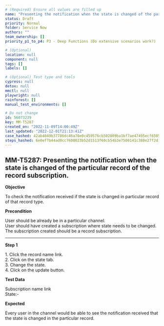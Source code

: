 ```yaml
---
# (Required) Ensure all values are filled up
name: "Presenting the notification when the state is changed of the particular record of the record subscription."
status: Draft
priority: Normal
folder: Service Now
authors: ""
team_ownership: []
priority_p1_to_p4: P3 - Deep Functions (Do extensive scenarios work?)

# (Optional)
location: null
component: null
tags: []
labels: []

# (Optional) Test type and tools
cypress: null
detox: null
mmctl: null
playwright: null
rainforest: []
manual_test_environments: []

# Do not change
id: 56073239
key: MM-T5287
created_on: "2022-11-09T14:00:49Z"
last_updated: "2022-12-01T21:13:41Z"
case_hashed: 42ab4049b37786dc46a70e0c459576cb502809ba1bf7ae47495ecf65058a9bed96ebcd51d9e3f722626638336d71d1ec
steps_hashed: 6e0ef7b44ad0cc7600023b52d1513f60cb54b3e7500141c388e27f2d1dcebc31344b081c451e9b5094be77dcac93e202
---
```


<!-- (Auto-generated) Based on frontmatter's "key" and "name" -->

## MM-T5287: Presenting the notification when the state is changed of the particular record of the record subscription.

**Objective**

To check the notification received if the state is changed in particular record of that record type.

**Precondition**

User should be already be in a particular channel.\
User should have created a subscription where state needs to be changed.\
The subscription created should be a record subscription.

---

**Step 1**

1\. Click the record name link.\
2\. Click on the state tab.\
3\. Change the state.\
4\. Click on the update button.

**Test Data**

Subscription name link\
State:-

**Expected**

Every user in the channel would be able to see the notification received that the state is changed in the particular record.
